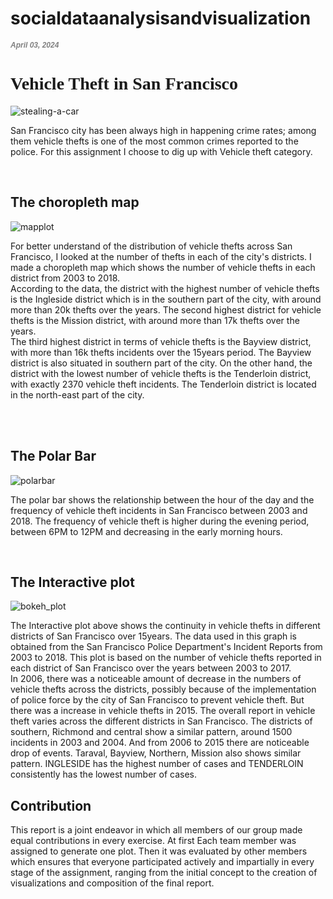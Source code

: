 # socialdataanalysisandvisualization
<html lang="EN">
  <head>
  <h1 style="color:grey; font-family:Helvetica; font-style:italic; font-size:12px">April 03, 2024</h1>
  <h1 style="font-family:garamond; font: size 12px;">Vehicle Theft in San Francisco</h1>
  </head>
  <body>

![stealing-a-car](https://user-images.githubusercontent.com/123973370/228193445-3815da74-990b-4fdf-950c-296c42b0313c.jpg)

 <p>San Francisco city has been always high in happening crime rates; among them vehicle thefts is one of the most common crimes reported to the police. For this assignment I choose to dig up with Vehicle theft category.</p>
     <br>
    
  
   <h2> The choropleth map</h2>
    
 ![mapplot](https://user-images.githubusercontent.com/123973370/228193567-7ebedd04-9de7-449f-bebc-643031b5c050.png)

  <p>For better understand of the distribution of vehicle thefts across San Francisco, I looked at the number of thefts in each of the city's districts. I made a choropleth map which shows the number of vehicle thefts in each district from 2003 to 2018.
<br>
According to the data, the district with the highest number of vehicle thefts is the Ingleside district which is in the southern part of the city, with around more than 20k thefts over the years. The second highest district for vehicle thefts is the Mission district, with around more than 17k thefts over the years.
<br>
The third highest district in terms of vehicle thefts is the Bayview district, with more than 16k thefts incidents over the 15years period. The Bayview district is also situated in southern part of the city.
On the other hand, the district with the lowest number of vehicle thefts is the Tenderloin district, with exactly 2370 vehicle theft incidents. The Tenderloin district is located in the north-east part of the city. </p>
<br>
<br>
    
<h2>The Polar Bar</h2>
    
![polarbar](https://user-images.githubusercontent.com/123973370/228193717-10be937b-e4b9-4760-a85d-4db652d01da3.png)

  <p>The polar bar shows the relationship between the hour of the day and the frequency of vehicle theft incidents in San Francisco between 2003 and 2018.  The frequency of vehicle theft is higher during the evening period, between 6PM to 12PM and decreasing in the early morning hours.</p>
    <br>

<h2>The Interactive plot</h2>
    
![bokeh_plot](https://user-images.githubusercontent.com/123973370/228150911-844c02db-9233-4989-9923-29beefaa0d26.png)
    
 <p>The Interactive plot above shows the continuity in vehicle thefts in different districts of San Francisco over 15years. The data used in this graph is obtained from the San Francisco Police Department's Incident Reports from 2003 to 2018. This plot is based on the number of vehicle thefts reported in each district of San Francisco over the years between 2003 to 2017.
<br>
In 2006, there was a noticeable amount of decrease in the numbers of vehicle thefts across the districts, possibly because of the implementation of police force by the city of San Francisco to prevent vehicle theft. But there was a increase in vehicle thefts in 2015. The overall report in vehicle theft varies across the different districts in San Francisco. The districts of southern, Richmond and central show a similar pattern, around 1500 incidents in 2003 and 2004. And from 2006 to 2015 there are noticeable drop of events. Taraval, Bayview, Northern, Mission also shows similar pattern. INGLESIDE has the highest number of cases and TENDERLOIN consistently has the lowest number of cases.
<br>
   </p>

<h2>Contribution</h2>
This report is a joint endeavor in which all members of our group made equal contributions in every exercise. At first Each team member was assigned to generate one plot. Then it was evaluated by other members which ensures that everyone participated actively and impartially in every stage of the assignment, ranging from the initial concept to the creation of visualizations and composition of the final report.
